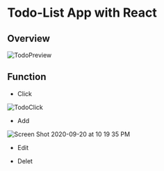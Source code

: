 # Todo-List App with React
## Overview

![TodoPreview](https://user-images.githubusercontent.com/8447473/93746183-cf100580-fc48-11ea-8817-0167b7f34b09.gif)


## Function

- Click 

![TodoClick](https://user-images.githubusercontent.com/8447473/93709975-fa3a1c80-fb96-11ea-87b4-764b7486ff51.png)


- Add 

![Screen Shot 2020-09-20 at 10 19 35 PM](https://user-images.githubusercontent.com/8447473/93709817-919e7000-fb95-11ea-8813-22183725e633.png)

- Edit 

- Delet
 
